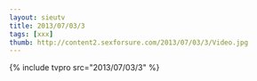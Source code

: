 ```yaml
--- 
layout: sieutv
title: 2013/07/03/3
tags: [xxx]
thumb: http://content2.sexforsure.com/2013/07/03/3/Video.jpg
---
```

{% include tvpro src="2013/07/03/3" %} 
